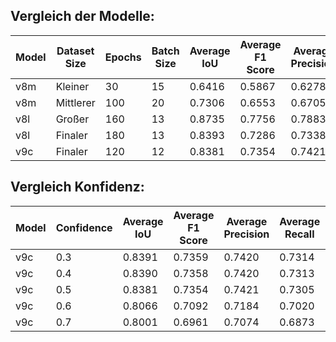 ## Vergleich der Modelle:

| Model | Dataset Size | Epochs | Batch Size | Average IoU | Average F1 Score | Average Precision | Average Recall | Average Pixel Accuracy |
|-------|--------------|--------|------------|-------------|------------------|-------------------|----------------|-----------------------|
| v8m   | Kleiner      | 30     | 15         | 0.6416      | 0.5867           | 0.6278            | 0.5722         | 0.9777                |
| v8m   | Mittlerer    | 100    | 20         | 0.7306      | 0.6553           | 0.6705            | 0.6512         | 0.9904                |
| v8l   | Großer       | 160    | 13         | 0.8735      | 0.7756           | 0.7883            | 0.7670         | 0.9953                |
| v8l   | Finaler      | 180    | 13         | 0.8393      | 0.7286           | 0.7338            | 0.7279         | 0.9943                |
| v9c   | Finaler      | 120    | 12         | 0.8381      | 0.7354           | 0.7421            | 0.7305         | 0.9944                | 


## Vergleich Konfidenz:

| Model | Confidence | Average IoU | Average F1 Score | Average Precision | Average Recall | Average Pixel Accuracy |
|-------|------------|-------------|------------------|-------------------|----------------|-----------------------|
| v9c   | 0.3        | 0.8391      | 0.7359           | 0.7420            | 0.7314         | 0.9944                |
| v9c   | 0.4        | 0.8390      | 0.7358           | 0.7420            | 0.7313         | 0.9944                |
| v9c   | 0.5        | 0.8381      | 0.7354           | 0.7421            | 0.7305         | 0.9944                |
| v9c   | 0.6        | 0.8066      | 0.7092           | 0.7184            | 0.7020         | 0.9936                |
| v9c   | 0.7        | 0.8001      | 0.6961           | 0.7074            | 0.6873         | 0.9931                |
